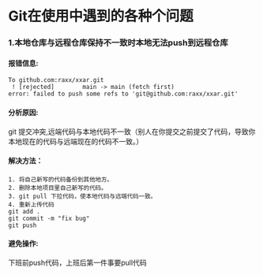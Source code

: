 # Git在使用中遇到的各种个问题



### 1.本地仓库与远程仓库保持不一致时本地无法push到远程仓库

#### 报错信息:

```
To github.com:raxx/xxar.git
 ! [rejected]        main -> main (fetch first)
error: failed to push some refs to 'git@github.com:raxx/xxar.git'
```

#### 分析原因:

git 提交冲突,远端代码与本地代码不一致（别人在你提交之前提交了代码，导致你本地现在的代码与远端现在的代码不一致。）

#### 解决方法：

```
1. 将自己新写的代码备份到其他地方。
2. 删除本地项目里自己新写的代码。
3. git pull 下拉代码，使本地代码与远端代码一致。
4. 重新上传代码 
git add .
git commit -m "fix bug"
git push
```

#### 避免操作:

下班前push代码，上班后第一件事要pull代码

